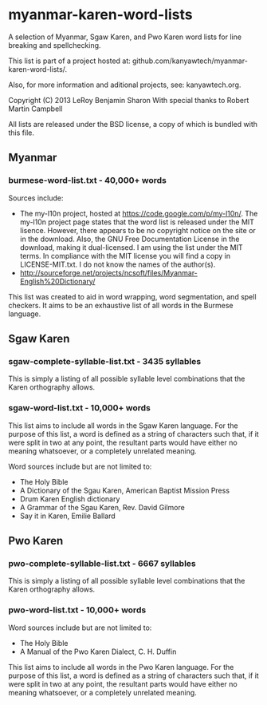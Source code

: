 myanmar-karen-word-lists
========================

A selection of Myanmar, Sgaw Karen, and Pwo Karen word lists for line breaking and spellchecking.

This list is part of a project hosted at: github.com/kanyawtech/myanmar-karen-word-lists/.

Also, for more information and aditional projects, see: kanyawtech.org.

Copyright (C)  2013  LeRoy Benjamin Sharon
With special thanks to Robert Martin Campbell

All lists are released under the BSD license, a copy of which is bundled with this file.


Myanmar
-------

### burmese-word-list.txt - 40,000+ words

Sources include:
- The my-l10n project, hosted at https://code.google.com/p/my-l10n/. The my-l10n project page states that the word list is released under the MIT lisence. However, there appears to be no copyright notice on the site or in the download. Also, the GNU Free Documentation License in the download, making it dual-licensed. I am using the list under the MIT terms. In compliance with the MIT license you will find a copy in LICENSE-MIT.txt. I do not know the names of the author(s).
- http://sourceforge.net/projects/ncsoft/files/Myanmar-English%20Dictionary/

This list was created to aid in word wrapping, word segmentation, and spell checkers. It aims to be an exhaustive list of all words in the Burmese language.


Sgaw Karen
----------

### sgaw-complete-syllable-list.txt - 3435 syllables

This is simply a listing of all possible syllable level combinations that the Karen orthography allows.

### sgaw-word-list.txt - 10,000+ words

This list aims to include all words in the Sgaw Karen language. For the purpose of this list, a word is defined as a string of characters such that, if it were split in two at any point, the resultant parts would have either no meaning whatsoever, or a completely unrelated meaning.

Word sources include but are not limited to:
- The Holy Bible
- A Dictionary of the Sgau Karen, American Baptist Mission Press
- Drum Karen English dictionary
- A Grammar of the Sgau Karen, Rev. David Gilmore
- Say it in Karen, Emilie Ballard

Pwo Karen
---------

### pwo-complete-syllable-list.txt - 6667 syllables

This is simply a listing of all possible syllable level combinations that the Karen orthography allows.

### pwo-word-list.txt - 10,000+ words

Word sources include but are not limited to:
- The Holy Bible
- A Manual of the Pwo Karen Dialect, C. H. Duffin

This list aims to include all words in the Pwo Karen language. For the purpose of this list, a word is defined as a string of characters such that, if it were split in two at any point, the resultant parts would have either no meaning whatsoever, or a completely unrelated meaning.
